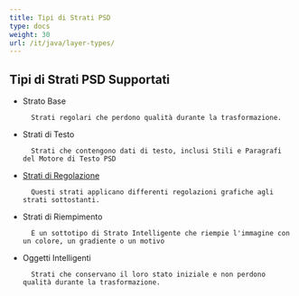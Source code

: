 ```yaml
---
title: Tipi di Strati PSD
type: docs
weight: 30
url: /it/java/layer-types/
---
```


## **Tipi di Strati PSD Supportati**

- Strato Base

		Strati regolari che perdono qualità durante la trasformazione.
- Strati di Testo

		Strati che contengono dati di testo, inclusi Stili e Paragrafi del Motore di Testo PSD
- [Strati di Regolazione](/psd/it/java/layer-types/adjustment-layer/)

		Questi strati applicano differenti regolazioni grafiche agli strati sottostanti.
		
- Strati di Riempimento
		
		È un sottotipo di Strato Intelligente che riempie l'immagine con un colore, un gradiente o un motivo
- Oggetti Intelligenti

		Strati che conservano il loro stato iniziale e non perdono qualità durante la trasformazione.

